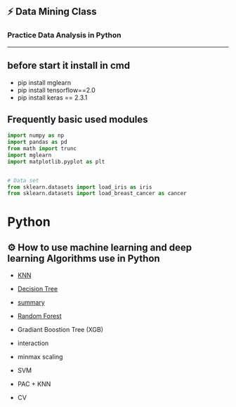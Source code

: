 ## :zap: Data Mining Class
### Practice Data Analysis in Python





-----------------------------------
## before start it install in cmd 

* pip install mglearn
* pip install tensorflow==2.0
* pip install keras == 2.3.1




## Frequently basic used modules

```python
import numpy as np
import pandas as pd
from math import trunc
import mglearn
import matplotlib.pyplot as plt


# Data set
from sklearn.datasets import load_iris as iris
from sklearn.datasets import load_breast_cancer as cancer
```

# Python
## :gear: How to use machine learning and deep learning Algorithms use in Python


+ [KNN](https://github.com/stella9605/Python/blob/Algorithm/KNN.py)

+ [Decision Tree](https://github.com/stella9605/Python/blob/Algorithm/Decision%20Tree.py)
* [summary](https://github.com/stella9605/Python/blob/Algorithm/Decision%20Tree%20Result)

+ [Random Forest](https://github.com/stella9605/Python/blob/master/Random_Forest.py)

+ Gradiant Boostion Tree (XGB) 

+ interaction

+ minmax scaling 

+ SVM

+ PAC + KNN 

+ CV


